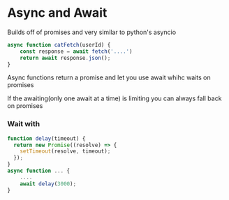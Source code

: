 # Async and Await

Builds off of promises and very similar to python's asyncio

```javascript
async function catFetch(userId) {
    const response = await fetch('....')
    return await response.json();
}
```

Async functions return a promise and let you use await whihc waits on promises

If the awaiting(only one await at a time) is limiting you can always fall back on promises


### Wait with 

```js
function delay(timeout) {
  return new Promise((resolve) => {
    setTimeout(resolve, timeout);
  });
}
async function ... {
    ....
	await delay(3000);
}
```



